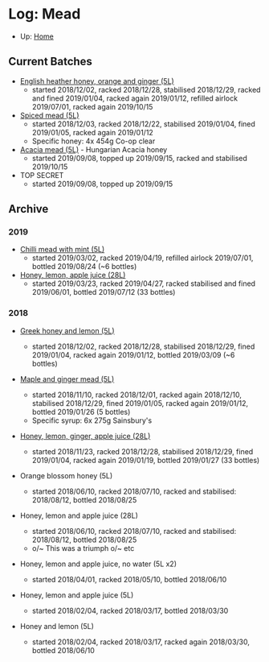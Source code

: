 # Log: Mead

* Up: [Home](../README.md)

## Current Batches


* [English heather honey, orange and ginger (5L)](HeatherOrangeGingerMead.md)
  * started 2018/12/02, racked 2018/12/28, stabilised 2018/12/29, racked and fined 2019/01/04, racked again 2019/01/12, refilled airlock 2019/07/01, racked again 2019/10/15
* [Spiced mead (5L)](SpicedMead.md)
  * started 2018/12/03, racked 2018/12/22, stabilised 2019/01/04, fined 2019/01/05, racked again 2019/01/12
  * Specific honey: 4x 454g Co-op clear
* [Acacia mead (5L)](SimpleMead.md) - Hungarian Acacia honey
  * started 2019/09/08, topped up 2019/09/15, racked and stabilised 2019/10/15
* TOP SECRET
  * started 2019/09/08, topped up 2019/09/15


## Archive

### 2019

* [Chilli mead with mint (5L)](ChilliMead.md)
  * started 2019/03/02, racked 2019/04/19, refilled airlock 2019/07/01, bottled 2019/08/24 (~6 bottles)
* [Honey, lemon, apple juice (28L)](BulkMead.md)
  * started 2019/03/23, racked 2019/04/27, racked stabilised and fined 2019/06/01, bottled 2019/07/12 (33 bottles)

### 2018

* [Greek honey and lemon (5L)](LemonMead.md)
  * started 2018/12/02, racked 2018/12/28, stabilised 2018/12/29, fined 2019/01/04, racked again 2019/01/12, bottled 2019/03/09 (~6 bottles)
  
* [Maple and ginger mead (5L)](MapleMead.md)
  * started 2018/11/10, racked 2018/12/01, racked again 2018/12/10, stabilised 2018/12/29, fined 2019/01/05, racked again 2019/01/12, bottled 2019/01/26 (5 bottles)
  * Specific syrup: 6x 275g Sainsbury's
* [Honey, lemon, ginger, apple juice (28L)](BulkMead.md)
  * started 2018/11/23, racked 2018/12/28, stabilised 2018/12/29, fined 2019/01/04, racked again 2019/01/19, bottled 2019/01/27 (33 bottles)

* Orange blossom honey (5L)
  * started 2018/06/10, racked 2018/07/10, racked and stabilised: 2018/08/12, bottled 2018/08/25
* Honey, lemon and apple juice (28L)
  * started 2018/06/10, racked 2018/07/10, racked and stabilised: 2018/08/12, bottled 2018/08/25
  * o/~ This was a triumph o/~ etc

* Honey, lemon and apple juice, no water (5L x2)
  * started 2018/04/01, racked 2018/05/10, bottled 2018/06/10

* Honey, lemon and apple juice (5L)
  * started 2018/02/04, racked 2018/03/17, bottled 2018/03/30
* Honey and lemon (5L)
  * started 2018/02/04, racked 2018/03/17, racked again 2018/03/30, bottled 2018/06/10
